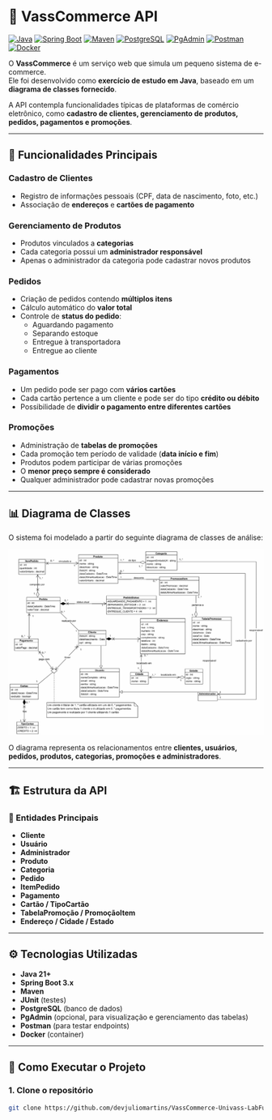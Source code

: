 # 🛒 VassCommerce API

[![Java](https://img.shields.io/badge/Java-21-red?logo=openjdk)](https://www.oracle.com/java/)
[![Spring Boot](https://img.shields.io/badge/Spring%20Boot-3.x-brightgreen?logo=springboot)](https://spring.io/projects/spring-boot)
[![Maven](https://img.shields.io/badge/Maven-4.0.0-C71A36?logo=apachemaven)](https://maven.apache.org/)
[![PostgreSQL](https://img.shields.io/badge/PostgreSQL-15-blue?logo=postgresql)](https://www.postgresql.org/)
[![PgAdmin](https://img.shields.io/badge/PgAdmin-6.23-orange?logo=pgadmin4)](https://www.pgadmin.org/)
[![Postman](https://img.shields.io/badge/Postman-10.16.1-orange?logo=postman)](https://www.postman.com/)
[![Docker](https://img.shields.io/badge/Docker-24.0-blue?logo=docker)](https://www.docker.com/)


O **VassCommerce** é um serviço web que simula um pequeno sistema de e-commerce.  
Ele foi desenvolvido como **exercício de estudo em Java**, baseado em um **diagrama de classes fornecido**.  

A API contempla funcionalidades típicas de plataformas de comércio eletrônico, como **cadastro de clientes, gerenciamento de produtos, pedidos, pagamentos e promoções**.

---

## 📌 Funcionalidades Principais

###  Cadastro de Clientes
- Registro de informações pessoais (CPF, data de nascimento, foto, etc.)
- Associação de **endereços** e **cartões de pagamento**

###  Gerenciamento de Produtos
- Produtos vinculados a **categorias**
- Cada categoria possui um **administrador responsável**
- Apenas o administrador da categoria pode cadastrar novos produtos

###  Pedidos
- Criação de pedidos contendo **múltiplos itens**
- Cálculo automático do **valor total**
- Controle de **status do pedido**:
  - Aguardando pagamento  
  - Separando estoque  
  - Entregue à transportadora  
  - Entregue ao cliente  

###  Pagamentos
- Um pedido pode ser pago com **vários cartões**
- Cada cartão pertence a um cliente e pode ser do tipo **crédito ou débito**
- Possibilidade de **dividir o pagamento entre diferentes cartões**

###  Promoções
- Administração de **tabelas de promoções**
- Cada promoção tem período de validade (**data início e fim**)
- Produtos podem participar de várias promoções  
- O **menor preço sempre é considerado**
- Qualquer administrador pode cadastrar novas promoções

---

## 📊 Diagrama de Classes

O sistema foi modelado a partir do seguinte diagrama de classes de análise:

![Diagrama de Classes](./docs/diagrama.png)

O diagrama representa os relacionamentos entre **clientes, usuários, pedidos, produtos, categorias, promoções e administradores**.

---

## 🏗️ Estrutura da API

### 📌 Entidades Principais
- **Cliente**
- **Usuário**
- **Administrador**
- **Produto**
- **Categoria**
- **Pedido**
- **ItemPedido**
- **Pagamento**
- **Cartão / TipoCartão**
- **TabelaPromoção / PromoçãoItem**
- **Endereço / Cidade / Estado**

---

## ⚙️ Tecnologias Utilizadas

- **Java 21+**
- **Spring Boot 3.x**
- **Maven**
- **JUnit** (testes)
- **PostgreSQL** (banco de dados)
- **PgAdmin** (opcional, para visualização e gerenciamento das tabelas)
- **Postman** (para testar endpoints)
- **Docker** (container)

---

## 🚀 Como Executar o Projeto

### 1. Clone o repositório
```bash
git clone https://github.com/devjuliomartins/VassCommerce-Univass-LabFullStack.git
